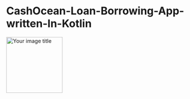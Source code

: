 # CashOcean-Loan-Borrowing-App-written-In-Kotlin
<img src="https://github.com/derekkipkemoi/CashOcean-Loan-Borrowing-App-written-In-Kotlin/blob/main/Screenshot_20220325-183445_Q%20Loan.jpg" alt="Your image title" width="150"/>
